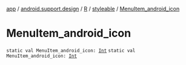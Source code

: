[app](../../../index.md) / [android.support.design](../../index.md) / [R](../index.md) / [styleable](index.md) / [MenuItem_android_icon](.)

# MenuItem_android_icon

`static val MenuItem_android_icon: `[`Int`](https://kotlinlang.org/api/latest/jvm/stdlib/kotlin/-int/index.html)
`static val MenuItem_android_icon: `[`Int`](https://kotlinlang.org/api/latest/jvm/stdlib/kotlin/-int/index.html)